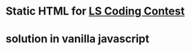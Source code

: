 # Static HTML for [LS Coding Contest](https://www.logic-square.com/coding-contest.html)
# solution in vanilla javascript
